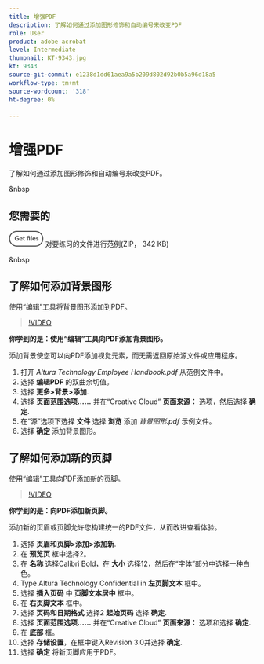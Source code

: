 ```yaml
---
title: 增强PDF
description: 了解如何通过添加图形修饰和自动编号来改变PDF
role: User
product: adobe acrobat
level: Intermediate
thumbnail: KT-9343.jpg
kt: 9343
source-git-commit: e1238d1dd61aea9a5b209d802d92b0b5a96d18a5
workflow-type: tm+mt
source-wordcount: '318'
ht-degree: 0%

---
```


# 增强PDF

了解如何通过添加图形修饰和自动编号来改变PDF。

&amp;nbsp

## 您需要的

[![获取文件](../assets/Getfiles.png)](../assets/Enhance.zip)   对要练习的文件进行范例(ZIP， 342 KB)

&amp;nbsp

## 了解如何添加背景图形

使用“编辑”工具将背景图形添加到PDF。

>[!VIDEO](https://video.tv.adobe.com/v/338746?hidetitle=true)

**你学到的是：使用“编辑”工具向PDF添加背景图形。**

添加背景使您可以向PDF添加视觉元素，而无需返回原始源文件或应用程序。

1. 打开 *Altura Technology Employee Handbook.pdf* 从范例文件中。
1. 选择 **编辑PDF** 的双曲余切值。
1. 选择 **更多>背景>添加**.
1. 选择 **页面范围选项……** 并在“Creative Cloud” **页面来源：** 选项，然后选择 **确定**.
1. 在“源”选项下选择 **文件** 选择 **浏览** 添加 *背景图形.pdf* 示例文件。
1. 选择 **确定** 添加背景图形。

## 了解如何添加新的页脚

使用“编辑”工具向PDF添加新的页脚。

>[!VIDEO](https://video.tv.adobe.com/v/338745?hidetitle=true)

**你学到的是：向PDF添加新页脚。**

添加新的页眉或页脚允许您构建统一的PDF文件，从而改进查看体验。

1. 选择 **页眉和页脚>添加>添加新**.
1. 在 **预览页** 框中选择2。
1. 在 **名称** 选择Calibri Bold，在 **大小** 选择12，然后在“字体”部分中选择一种白色。
1. Type Altura Technology Confidential in **左页脚文本** 框中。
1. 选择 **插入页码** 中 **页脚文本居中** 框中。
1. 在 **右页脚文本** 框中。
1. 选择 **页码和日期格式** 选择2 **起始页码** 选择 **确定**.
1. 选择 **页面范围选项……** 并在“Creative Cloud” **页面来源：** 选项和选择 **确定**.
1. 在 **底部** 框。
1. 选择 **存储设置**，在框中键入Revision 3.0并选择 **确定**.
1. 选择 **确定** 将新页脚应用于PDF。


